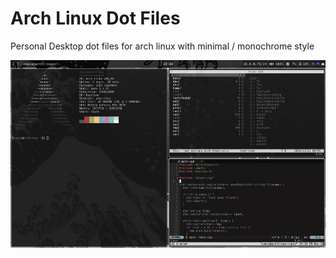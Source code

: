<h1 align="left">Arch Linux Dot Files</h1>
<p>Personal Desktop dot files for arch linux with minimal / monochrome style</p>
<img src="archdotfiles.png"
     alt="Image"
     style="float: left; margin-right: 10px; height: 300px" />


